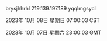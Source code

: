 brysjhhrhl 219.139.197.189 yqqlmgsycl

2023年 10月 08日 星期日 07:00:03 CST

2023年 10月 07日 星期六 23:00:03 GMT
